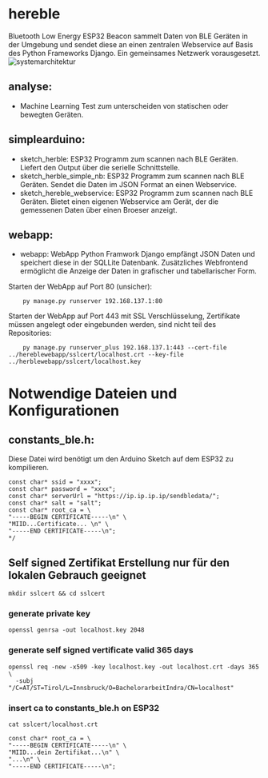 # hereble
Bluetooth Low Energy ESP32 Beacon sammelt Daten von BLE Geräten in der Umgebung und sendet diese an einen zentralen Webservice auf Basis des Python Frameworks Django. Ein gemeinsames Netzwerk vorausgesetzt.
![systemarchitektur](https://github.com/user-attachments/assets/b7d30024-ccfb-4a7b-a473-67f740872058)

## analyse:
- Machine Learning Test zum unterscheiden von statischen oder bewegten Geräten.

## simplearduino:
- sketch_herble:
    ESP32 Programm zum scannen nach BLE Geräten. Liefert den Output über die serielle Schnittstelle.
- sketch_herble_simple_nb:
    ESP32 Programm zum scannen nach BLE Geräten. Sendet die Daten im JSON Format an einen Webservice.
- sketch_hereble_webservice:
    ESP32 Programm zum scannen nach BLE Geräten. Bietet einen eigenen Webservice am Gerät, der die gemessenen Daten über einen Broeser anzeigt.

## webapp:
- webapp:
    WebApp Python Framwork Django empfängt JSON Daten und speichert diese in der SQLLite Datenbank. Zusätzliches Webfrontend ermöglicht die Anzeige der Daten in grafischer und tabellarischer Form.

Starten der WebApp auf Port 80 (unsicher): 
```
    py manage.py runserver 192.168.137.1:80 
```

Starten der WebApp auf Port 443 mit SSL Verschlüsselung, Zertifikate müssen angelegt oder eingebunden werden, sind nicht teil des Repositories: 
```
    py manage.py runserver_plus 192.168.137.1:443 --cert-file ../hereblewebapp/sslcert/localhost.crt --key-file ../herblewebapp/sslcert/localhost.key
```

# Notwendige Dateien und Konfigurationen
## constants_ble.h:
Diese Datei wird benötigt um den Arduino Sketch auf dem ESP32 zu kompilieren.
```
const char* ssid = "xxxx";
const char* password = "xxxx";
const char* serverUrl = "https://ip.ip.ip.ip/sendbledata/";
const char* salt = "salt"; 
const char* root_ca = \
"-----BEGIN CERTIFICATE-----\n" \
"MIID...Certificate... \n" \
"-----END CERTIFICATE-----\n";
*/
```

## Self signed Zertifikat Erstellung nur für den lokalen Gebrauch geeignet
```
mkdir sslcert && cd sslcert
```
### generate private key
```
openssl genrsa -out localhost.key 2048
```
### generate self signed vertificate valid 365 days
```
openssl req -new -x509 -key localhost.key -out localhost.crt -days 365 \
  -subj "/C=AT/ST=Tirol/L=Innsbruck/O=BachelorarbeitIndra/CN=localhost"
```
### insert ca to constants_ble.h on ESP32
```
cat sslcert/localhost.crt
```
```
const char* root_ca = \
"-----BEGIN CERTIFICATE-----\n" \
"MIID...dein Zertifikat...\n" \
"...\n" \
"-----END CERTIFICATE-----\n";
```
